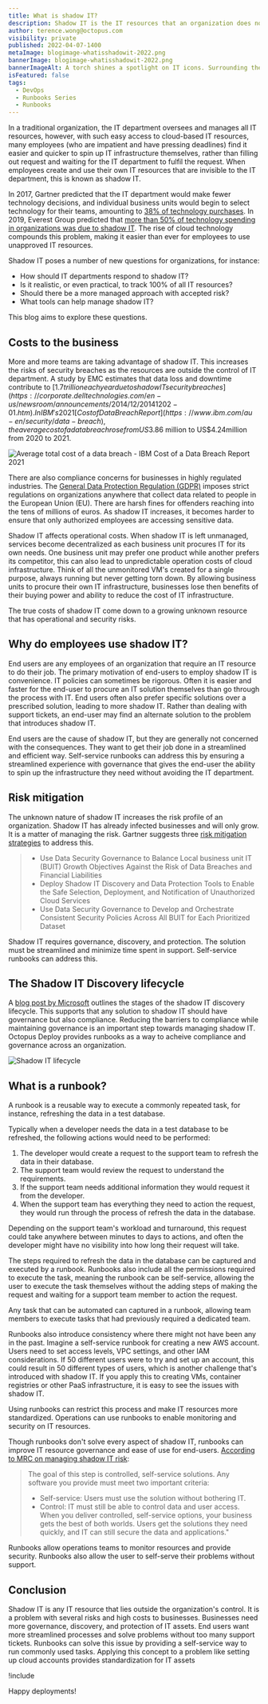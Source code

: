 ```yaml
---
title: What is shadow IT?
description: Shadow IT is the IT resources that an organization does not have visibility on. Find out how this affects your business!
author: terence.wong@octopus.com
visibility: private
published: 2022-04-07-1400
metaImage: blogimage-whatisshadowit-2022.png
bannerImage: blogimage-whatisshadowit-2022.png
bannerImageAlt: A torch shines a spotlight on IT icons. Surrounding the spotlight are question marks.
isFeatured: false
tags:
  - DevOps
  - Runbooks Series
  - Runbooks
---
```


<!-- see https://github.com/OctopusDeploy/blog/blob/master/tags.txt for a comprehensive list of tags -->

In a traditional organization, the IT department oversees and manages all IT resources, however, with such easy access to cloud-based IT resources, many employees (who are impatient and have pressing deadlines) find it easier and quicker to spin up IT infrastructure themselves, rather than filling out request and waiting for the IT department to fulfil the request. When employees create and use their own IT resources that are invisible to the IT department, this is known as shadow IT.

In 2017, Gartner predicted that the IT department would make fewer technology decisions, and individual business units would begin to select technology for their teams, amounting to [38% of technology purchases](https://www.gartner.com/smarterwithgartner/make-the-best-of-shadow-it). In 2019, Everest Group predicted that [more than 50% of technology spending in organizations was due to shadow IT](https://www.everestgrp.com/2019-04-why-shadow-it-is-the-next-looming-cybersecurity-threat-in-the-news-49881.html/). The rise of cloud technology compounds this problem, making it easier than ever for employees to use unapproved IT resources.

Shadow IT poses a number of new questions for organizations, for instance:

- How should IT departments respond to shadow IT?
- Is it realistic, or even practical, to track 100% of all IT resources?
- Should there be a more managed approach with accepted risk?
- What tools can help manage shadow IT?

This blog aims to explore these questions.

## Costs to the business

More and more teams are taking advantage of shadow IT. This increases the risks of security breaches as the resources are outside the control of IT department. A study by EMC estimates that data loss and downtime contribute to [$1.7 trillion each year due to shadow IT security breaches](https://corporate.delltechnologies.com/en-us/newsroom/announcements/2014/12/20141202-01.htm). In IBM's 2021 [Cost of Data Breach Report](https://www.ibm.com/au-en/security/data-breach), the average cost of a data breach rose from US$3.86 million to US$4.24million from 2020 to 2021.

![Average total cost of a data breach - IBM Cost of a Data Breach Report 2021](ibm.png "width=500")

There are also compliance concerns for businesses in highly regulated industries. The [General Data Protection Regulation (GDPR)](https://gdpr.eu/tag/gdpr/) imposes strict regulations on organizations anywhere that collect data related to people in the European Union (EU). There are harsh fines for offenders reaching into the tens of millions of euros. As shadow IT increases, it becomes harder to ensure that only authorized employees are accessing sensitive data.

Shadow IT affects operational costs. When shadow IT is left unmanaged, services become decentralized as each business unit procures IT for its own needs. One business unit may prefer one product while another prefers its competitor, this can also lead to unpredictable operation costs of cloud infrastructure. Think of all the unmonitored VM's created for a single purpose, always running but never getting torn down. By allowing business units to procure their own IT infrastructure, businesses lose then benefits of their buying power and ability to reduce the cost of IT infrastructure.

The true costs of shadow IT come down to a growing unknown resource that has operational and security risks.

## Why do employees use shadow IT?

End users are any employees of an organization that require an IT resource to do their job. The primary motivation of end-users to employ shadow IT is convenience. IT policies can sometimes be rigorous. Often it is easier and faster for the end-user to procure an IT solution themselves than go through the process with IT. End users often also prefer specific solutions over a prescribed solution, leading to more shadow IT. Rather than dealing with support tickets, an end-user may find an alternate solution to the problem that introduces shadow IT.

End users are the cause of shadow IT, but they are generally not concerned with the consequences. They want to get their job done in a streamlined and efficient way. Self-service runbooks can address this by ensuring a streamlined experience with governance that gives the end-user the ability to spin up the infrastructure they need without avoiding the IT department.

## Risk mitigation

The unknown nature of shadow IT increases the risk profile of an organization. Shadow IT has already infected businesses and will only grow. It is a matter of managing the risk. Gartner suggests three [risk mitigation strategies](https://www.gartner.com/smarterwithgartner/make-the-best-of-shadow-it) to address this.

> - Use Data Security Governance to Balance Local business unit IT (BUIT) Growth Objectives Against the Risk of Data Breaches and Financial Liabilities
> - Deploy Shadow IT Discovery and Data Protection Tools to Enable the Safe Selection, Deployment, and Notification of Unauthorized Cloud Services
> - Use Data Security Governance to Develop and Orchestrate Consistent Security Policies Across All BUIT for Each Prioritized Dataset

Shadow IT requires governance, discovery, and protection. The solution must be streamlined and minimize time spent in support. Self-service runbooks can address this.

## The Shadow IT Discovery lifecycle

A [blog post by Microsoft](https://www.microsoft.com/security/blog/2019/03/26/step-7-discover-shadow-it-and-take-control-of-your-cloud-apps-top-10-actions-to-secure-your-environment/) outlines the stages of the shadow IT discovery lifecycle. This supports that any solution to shadow IT should have governance but also compliance. Reducing the barriers to compliance while maintaining governance is an important step towards managing shadow IT. Octopus Deploy provides runbooks as a way to acheive compliance and governance across an organization.

![Shadow IT lifecycle](microsoft-shadow-it.png "width=500")

## What is a runbook?

A runbook is a reusable way to execute a commonly repeated task, for instance, refreshing the data in a test database.

Typically when a developer needs the data in a test database to be refreshed, the following actions would need to be performed:

1. The developer would create a request to the support team to refresh the data in their database.
1. The support team would review the request to understand the requirements.
1. If the support team needs additional information they would request it from the developer.
1. When the support team has everything they need to action the request, they would run through the process of refresh the data in the database.

Depending on the support team's workload and turnaround, this request could take anywhere between minutes to days to actions, and often the developer might have no visibility into how long their request will take.

The steps required to refresh the data in the database can be captured and executed by a runbook. Runbooks also include all the permissions required to execute the task, meaning the runbook can be self-service, allowing the user to execute the task themselves without the adding steps of making the request and waiting for a support team member to action the request.

Any task that can be automated can captured in a runbook, allowing team members to execute tasks that had previously required a dedicated team.

Runbooks also introduce consistency where there might not have been any in the past. Imagine a self-service runbook for creating a new AWS account. Users need to set access levels, VPC settings, and other IAM considerations. If 50 different users were to try and set up an account, this could result in 50 different types of users, which is another challenge that's introduced with shadow IT. If you apply this to creating VMs, container registries or other PaaS infrastructure, it is easy to see the issues with shadow IT.

Using runbooks can restrict this process and make IT resources more standardized. Operations can use runbooks to enable monitoring and security on IT resources.

Though runbooks don't solve every aspect of shadow IT, runbooks can improve IT resource governance and ease of use for end-users. [According to MRC on managing shadow IT risk](https://www.mrc-productivity.com/blog/2016/07/6-ways-to-reduce-shadow-it-security-risks/):

> The goal of this step is controlled, self-service solutions. Any software you provide must meet two important criteria:
> - Self-service: Users must use the solution without bothering IT.
> - Control: IT must still be able to control data and user access.
> When you deliver controlled, self-service options, your business gets the best of both worlds. Users get the solutions they need quickly, and IT can still secure the data and applications."


Runbooks allow operations teams to monitor resources and provide security. Runbooks also allow the user to self-serve their problems without support.

## Conclusion

Shadow IT is any IT resource that lies outside the organization's control. It is a problem with several risks and high costs to businesses. Businesses need more governance, discovery, and protection of IT assets. End users want more streamlined processes and solve problems without too many support tickets. Runbooks can solve this issue by providing a self-service way to run commonly used tasks. Applying this concept to a problem like setting up cloud accounts provides standardization for IT assets

!include <q2-2022-newsletter-cta>

Happy deployments!
